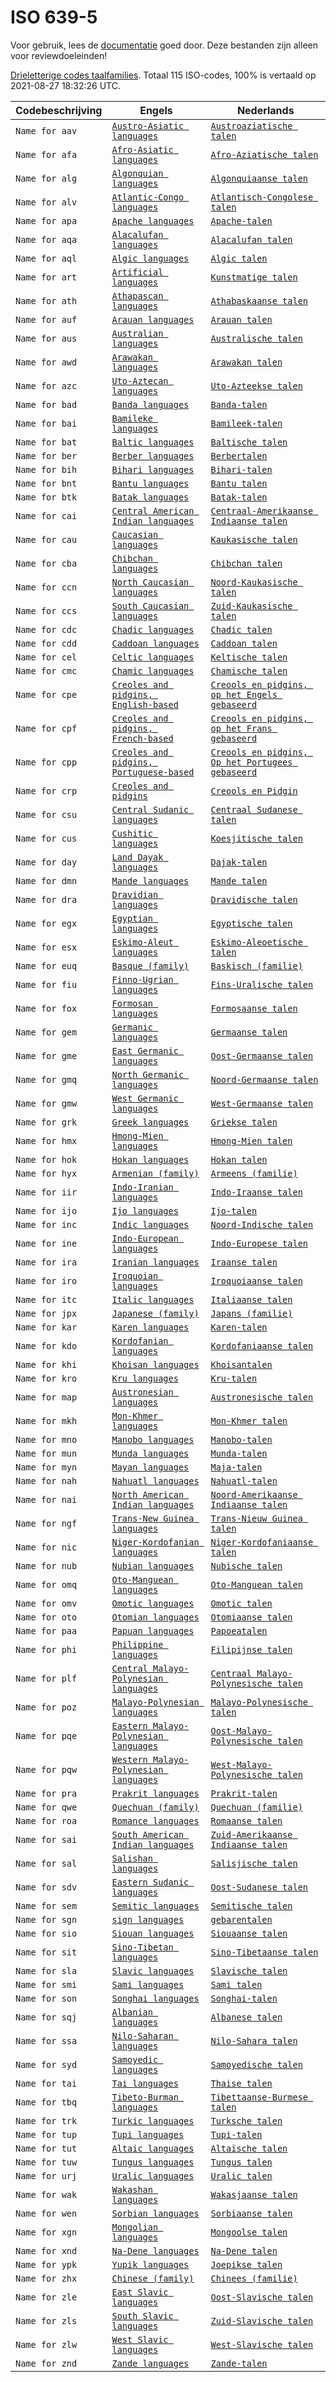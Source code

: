 # ISO 639-5

Voor gebruik, lees de [documentatie](https://github.com/opentaal/opentaal-isocodes) goed door. Deze bestanden zijn alleen voor reviewdoeleinden!

[Drieletterige codes taalfamilies](https://en.wikipedia.org/wiki/ISO_639-5). Totaal 115 ISO-codes, 100% is vertaald op 2021-08-27 18:32:26 UTC.

Codebeschrijving | Engels | Nederlands
---|---|---
`Name for aav` | [`Austro-Asiatic languages`](https://en.wikipedia.org/wiki/Austro-Asiatic_languages) | [`Austroaziatische talen`](https://nl.wikipedia.org/wiki/Austroaziatische_talen)
`Name for afa` | [`Afro-Asiatic languages`](https://en.wikipedia.org/wiki/Afro-Asiatic_languages) | [`Afro-Aziatische talen`](https://nl.wikipedia.org/wiki/Afro-Aziatische_talen)
`Name for alg` | [`Algonquian languages`](https://en.wikipedia.org/wiki/Algonquian_languages) | [`Algonquiaanse talen`](https://nl.wikipedia.org/wiki/Algonquiaanse_talen)
`Name for alv` | [`Atlantic-Congo languages`](https://en.wikipedia.org/wiki/Atlantic-Congo_languages) | [`Atlantisch-Congolese talen`](https://nl.wikipedia.org/wiki/Atlantisch-Congolese_talen)
`Name for apa` | [`Apache languages`](https://en.wikipedia.org/wiki/Apache_languages) | [`Apache-talen`](https://nl.wikipedia.org/wiki/Apache-talen)
`Name for aqa` | [`Alacalufan languages`](https://en.wikipedia.org/wiki/Alacalufan_languages) | [`Alacalufan talen`](https://nl.wikipedia.org/wiki/Alacalufan_talen)
`Name for aql` | [`Algic languages`](https://en.wikipedia.org/wiki/Algic_languages) | [`Algic talen`](https://nl.wikipedia.org/wiki/Algic_talen)
`Name for art` | [`Artificial languages`](https://en.wikipedia.org/wiki/Artificial_languages) | [`Kunstmatige talen`](https://nl.wikipedia.org/wiki/Kunstmatige_talen)
`Name for ath` | [`Athapascan languages`](https://en.wikipedia.org/wiki/Athapascan_languages) | [`Athabaskaanse talen`](https://nl.wikipedia.org/wiki/Athabaskaanse_talen)
`Name for auf` | [`Arauan languages`](https://en.wikipedia.org/wiki/Arauan_languages) | [`Arauan talen`](https://nl.wikipedia.org/wiki/Arauan_talen)
`Name for aus` | [`Australian languages`](https://en.wikipedia.org/wiki/Australian_languages) | [`Australische talen`](https://nl.wikipedia.org/wiki/Australische_talen)
`Name for awd` | [`Arawakan languages`](https://en.wikipedia.org/wiki/Arawakan_languages) | [`Arawakan talen`](https://nl.wikipedia.org/wiki/Arawakan_talen)
`Name for azc` | [`Uto-Aztecan languages`](https://en.wikipedia.org/wiki/Uto-Aztecan_languages) | [`Uto-Azteekse talen`](https://nl.wikipedia.org/wiki/Uto-Azteekse_talen)
`Name for bad` | [`Banda languages`](https://en.wikipedia.org/wiki/Banda_languages) | [`Banda-talen`](https://nl.wikipedia.org/wiki/Banda-talen)
`Name for bai` | [`Bamileke languages`](https://en.wikipedia.org/wiki/Bamileke_languages) | [`Bamileek-talen`](https://nl.wikipedia.org/wiki/Bamileek-talen)
`Name for bat` | [`Baltic languages`](https://en.wikipedia.org/wiki/Baltic_languages) | [`Baltische talen`](https://nl.wikipedia.org/wiki/Baltische_talen)
`Name for ber` | [`Berber languages`](https://en.wikipedia.org/wiki/Berber_languages) | [`Berbertalen`](https://nl.wikipedia.org/wiki/Berbertalen)
`Name for bih` | [`Bihari languages`](https://en.wikipedia.org/wiki/Bihari_languages) | [`Bihari-talen`](https://nl.wikipedia.org/wiki/Bihari-talen)
`Name for bnt` | [`Bantu languages`](https://en.wikipedia.org/wiki/Bantu_languages) | [`Bantu talen`](https://nl.wikipedia.org/wiki/Bantu_talen)
`Name for btk` | [`Batak languages`](https://en.wikipedia.org/wiki/Batak_languages) | [`Batak-talen`](https://nl.wikipedia.org/wiki/Batak-talen)
`Name for cai` | [`Central American Indian languages`](https://en.wikipedia.org/wiki/Central_American_Indian_languages) | [`Centraal-Amerikaanse Indiaanse talen`](https://nl.wikipedia.org/wiki/Centraal-Amerikaanse_Indiaanse_talen)
`Name for cau` | [`Caucasian languages`](https://en.wikipedia.org/wiki/Caucasian_languages) | [`Kaukasische talen`](https://nl.wikipedia.org/wiki/Kaukasische_talen)
`Name for cba` | [`Chibchan languages`](https://en.wikipedia.org/wiki/Chibchan_languages) | [`Chibchan talen`](https://nl.wikipedia.org/wiki/Chibchan_talen)
`Name for ccn` | [`North Caucasian languages`](https://en.wikipedia.org/wiki/North_Caucasian_languages) | [`Noord-Kaukasische talen`](https://nl.wikipedia.org/wiki/Noord-Kaukasische_talen)
`Name for ccs` | [`South Caucasian languages`](https://en.wikipedia.org/wiki/South_Caucasian_languages) | [`Zuid-Kaukasische talen`](https://nl.wikipedia.org/wiki/Zuid-Kaukasische_talen)
`Name for cdc` | [`Chadic languages`](https://en.wikipedia.org/wiki/Chadic_languages) | [`Chadic talen`](https://nl.wikipedia.org/wiki/Chadic_talen)
`Name for cdd` | [`Caddoan languages`](https://en.wikipedia.org/wiki/Caddoan_languages) | [`Caddoan talen`](https://nl.wikipedia.org/wiki/Caddoan_talen)
`Name for cel` | [`Celtic languages`](https://en.wikipedia.org/wiki/Celtic_languages) | [`Keltische talen`](https://nl.wikipedia.org/wiki/Keltische_talen)
`Name for cmc` | [`Chamic languages`](https://en.wikipedia.org/wiki/Chamic_languages) | [`Chamische talen`](https://nl.wikipedia.org/wiki/Chamische_talen)
`Name for cpe` | [`Creoles and pidgins, English‑based`](https://en.wikipedia.org/wiki/Creoles_and_pidgins,_English‑based) | [`Creools en pidgins, op het Engels gebaseerd`](https://nl.wikipedia.org/wiki/Creools_en_pidgins,_op_het_Engels_gebaseerd)
`Name for cpf` | [`Creoles and pidgins, French‑based`](https://en.wikipedia.org/wiki/Creoles_and_pidgins,_French‑based) | [`Creools en pidgins, op het Frans gebaseerd`](https://nl.wikipedia.org/wiki/Creools_en_pidgins,_op_het_Frans_gebaseerd)
`Name for cpp` | [`Creoles and pidgins, Portuguese-based`](https://en.wikipedia.org/wiki/Creoles_and_pidgins,_Portuguese-based) | [`Creools en pidgins, Op het Portugees gebaseerd`](https://nl.wikipedia.org/wiki/Creools_en_pidgins,_Op_het_Portugees_gebaseerd)
`Name for crp` | [`Creoles and pidgins`](https://en.wikipedia.org/wiki/Creoles_and_pidgins) | [`Creools en Pidgin`](https://nl.wikipedia.org/wiki/Creools_en_Pidgin)
`Name for csu` | [`Central Sudanic languages`](https://en.wikipedia.org/wiki/Central_Sudanic_languages) | [`Centraal Sudanese talen`](https://nl.wikipedia.org/wiki/Centraal_Sudanese_talen)
`Name for cus` | [`Cushitic languages`](https://en.wikipedia.org/wiki/Cushitic_languages) | [`Koesjitische talen`](https://nl.wikipedia.org/wiki/Koesjitische_talen)
`Name for day` | [`Land Dayak languages`](https://en.wikipedia.org/wiki/Land_Dayak_languages) | [`Dajak-talen`](https://nl.wikipedia.org/wiki/Dajak-talen)
`Name for dmn` | [`Mande languages`](https://en.wikipedia.org/wiki/Mande_languages) | [`Mande talen`](https://nl.wikipedia.org/wiki/Mande_talen)
`Name for dra` | [`Dravidian languages`](https://en.wikipedia.org/wiki/Dravidian_languages) | [`Dravidische talen`](https://nl.wikipedia.org/wiki/Dravidische_talen)
`Name for egx` | [`Egyptian languages`](https://en.wikipedia.org/wiki/Egyptian_languages) | [`Egyptische talen`](https://nl.wikipedia.org/wiki/Egyptische_talen)
`Name for esx` | [`Eskimo-Aleut languages`](https://en.wikipedia.org/wiki/Eskimo-Aleut_languages) | [`Eskimo-Aleoetische talen`](https://nl.wikipedia.org/wiki/Eskimo-Aleoetische_talen)
`Name for euq` | [`Basque (family)`](https://en.wikipedia.org/wiki/Basque_(family)) | [`Baskisch (familie)`](https://nl.wikipedia.org/wiki/Baskisch_(familie))
`Name for fiu` | [`Finno-Ugrian languages`](https://en.wikipedia.org/wiki/Finno-Ugrian_languages) | [`Fins-Uralische talen`](https://nl.wikipedia.org/wiki/Fins-Uralische_talen)
`Name for fox` | [`Formosan languages`](https://en.wikipedia.org/wiki/Formosan_languages) | [`Formosaanse talen`](https://nl.wikipedia.org/wiki/Formosaanse_talen)
`Name for gem` | [`Germanic languages`](https://en.wikipedia.org/wiki/Germanic_languages) | [`Germaanse talen`](https://nl.wikipedia.org/wiki/Germaanse_talen)
`Name for gme` | [`East Germanic languages`](https://en.wikipedia.org/wiki/East_Germanic_languages) | [`Oost-Germaanse talen`](https://nl.wikipedia.org/wiki/Oost-Germaanse_talen)
`Name for gmq` | [`North Germanic languages`](https://en.wikipedia.org/wiki/North_Germanic_languages) | [`Noord-Germaanse talen`](https://nl.wikipedia.org/wiki/Noord-Germaanse_talen)
`Name for gmw` | [`West Germanic languages`](https://en.wikipedia.org/wiki/West_Germanic_languages) | [`West-Germaanse talen`](https://nl.wikipedia.org/wiki/West-Germaanse_talen)
`Name for grk` | [`Greek languages`](https://en.wikipedia.org/wiki/Greek_languages) | [`Griekse talen`](https://nl.wikipedia.org/wiki/Griekse_talen)
`Name for hmx` | [`Hmong-Mien languages`](https://en.wikipedia.org/wiki/Hmong-Mien_languages) | [`Hmong-Mien talen`](https://nl.wikipedia.org/wiki/Hmong-Mien_talen)
`Name for hok` | [`Hokan languages`](https://en.wikipedia.org/wiki/Hokan_languages) | [`Hokan talen`](https://nl.wikipedia.org/wiki/Hokan_talen)
`Name for hyx` | [`Armenian (family)`](https://en.wikipedia.org/wiki/Armenian_(family)) | [`Armeens (familie)`](https://nl.wikipedia.org/wiki/Armeens_(familie))
`Name for iir` | [`Indo-Iranian languages`](https://en.wikipedia.org/wiki/Indo-Iranian_languages) | [`Indo-Iraanse talen`](https://nl.wikipedia.org/wiki/Indo-Iraanse_talen)
`Name for ijo` | [`Ijo languages`](https://en.wikipedia.org/wiki/Ijo_languages) | [`Ijo-talen`](https://nl.wikipedia.org/wiki/Ijo-talen)
`Name for inc` | [`Indic languages`](https://en.wikipedia.org/wiki/Indic_languages) | [`Noord-Indische talen`](https://nl.wikipedia.org/wiki/Noord-Indische_talen)
`Name for ine` | [`Indo-European languages`](https://en.wikipedia.org/wiki/Indo-European_languages) | [`Indo-Europese talen`](https://nl.wikipedia.org/wiki/Indo-Europese_talen)
`Name for ira` | [`Iranian languages`](https://en.wikipedia.org/wiki/Iranian_languages) | [`Iraanse talen`](https://nl.wikipedia.org/wiki/Iraanse_talen)
`Name for iro` | [`Iroquoian languages`](https://en.wikipedia.org/wiki/Iroquoian_languages) | [`Iroquoiaanse talen`](https://nl.wikipedia.org/wiki/Iroquoiaanse_talen)
`Name for itc` | [`Italic languages`](https://en.wikipedia.org/wiki/Italic_languages) | [`Italiaanse talen`](https://nl.wikipedia.org/wiki/Italiaanse_talen)
`Name for jpx` | [`Japanese (family)`](https://en.wikipedia.org/wiki/Japanese_(family)) | [`Japans (familie)`](https://nl.wikipedia.org/wiki/Japans_(familie))
`Name for kar` | [`Karen languages`](https://en.wikipedia.org/wiki/Karen_languages) | [`Karen-talen`](https://nl.wikipedia.org/wiki/Karen-talen)
`Name for kdo` | [`Kordofanian languages`](https://en.wikipedia.org/wiki/Kordofanian_languages) | [`Kordofaniaanse talen`](https://nl.wikipedia.org/wiki/Kordofaniaanse_talen)
`Name for khi` | [`Khoisan languages`](https://en.wikipedia.org/wiki/Khoisan_languages) | [`Khoisantalen`](https://nl.wikipedia.org/wiki/Khoisantalen)
`Name for kro` | [`Kru languages`](https://en.wikipedia.org/wiki/Kru_languages) | [`Kru-talen`](https://nl.wikipedia.org/wiki/Kru-talen)
`Name for map` | [`Austronesian languages`](https://en.wikipedia.org/wiki/Austronesian_languages) | [`Austronesische talen`](https://nl.wikipedia.org/wiki/Austronesische_talen)
`Name for mkh` | [`Mon-Khmer languages`](https://en.wikipedia.org/wiki/Mon-Khmer_languages) | [`Mon-Khmer talen`](https://nl.wikipedia.org/wiki/Mon-Khmer_talen)
`Name for mno` | [`Manobo languages`](https://en.wikipedia.org/wiki/Manobo_languages) | [`Manobo-talen`](https://nl.wikipedia.org/wiki/Manobo-talen)
`Name for mun` | [`Munda languages`](https://en.wikipedia.org/wiki/Munda_languages) | [`Munda-talen`](https://nl.wikipedia.org/wiki/Munda-talen)
`Name for myn` | [`Mayan languages`](https://en.wikipedia.org/wiki/Mayan_languages) | [`Maja-talen`](https://nl.wikipedia.org/wiki/Maja-talen)
`Name for nah` | [`Nahuatl languages`](https://en.wikipedia.org/wiki/Nahuatl_languages) | [`Nahuatl-talen`](https://nl.wikipedia.org/wiki/Nahuatl-talen)
`Name for nai` | [`North American Indian languages`](https://en.wikipedia.org/wiki/North_American_Indian_languages) | [`Noord-Amerikaanse Indiaanse talen`](https://nl.wikipedia.org/wiki/Noord-Amerikaanse_Indiaanse_talen)
`Name for ngf` | [`Trans-New Guinea languages`](https://en.wikipedia.org/wiki/Trans-New_Guinea_languages) | [`Trans-Nieuw Guinea talen`](https://nl.wikipedia.org/wiki/Trans-Nieuw_Guinea_talen)
`Name for nic` | [`Niger-Kordofanian languages`](https://en.wikipedia.org/wiki/Niger-Kordofanian_languages) | [`Niger-Kordofaniaanse talen`](https://nl.wikipedia.org/wiki/Niger-Kordofaniaanse_talen)
`Name for nub` | [`Nubian languages`](https://en.wikipedia.org/wiki/Nubian_languages) | [`Nubische talen`](https://nl.wikipedia.org/wiki/Nubische_talen)
`Name for omq` | [`Oto-Manguean languages`](https://en.wikipedia.org/wiki/Oto-Manguean_languages) | [`Oto-Manguean talen`](https://nl.wikipedia.org/wiki/Oto-Manguean_talen)
`Name for omv` | [`Omotic languages`](https://en.wikipedia.org/wiki/Omotic_languages) | [`Omotic talen`](https://nl.wikipedia.org/wiki/Omotic_talen)
`Name for oto` | [`Otomian languages`](https://en.wikipedia.org/wiki/Otomian_languages) | [`Otomiaanse talen`](https://nl.wikipedia.org/wiki/Otomiaanse_talen)
`Name for paa` | [`Papuan languages`](https://en.wikipedia.org/wiki/Papuan_languages) | [`Papoeatalen`](https://nl.wikipedia.org/wiki/Papoeatalen)
`Name for phi` | [`Philippine languages`](https://en.wikipedia.org/wiki/Philippine_languages) | [`Filipijnse talen`](https://nl.wikipedia.org/wiki/Filipijnse_talen)
`Name for plf` | [`Central Malayo-Polynesian languages`](https://en.wikipedia.org/wiki/Central_Malayo-Polynesian_languages) | [`Centraal Malayo-Polynesische talen`](https://nl.wikipedia.org/wiki/Centraal_Malayo-Polynesische_talen)
`Name for poz` | [`Malayo-Polynesian languages`](https://en.wikipedia.org/wiki/Malayo-Polynesian_languages) | [`Malayo-Polynesische talen`](https://nl.wikipedia.org/wiki/Malayo-Polynesische_talen)
`Name for pqe` | [`Eastern Malayo-Polynesian languages`](https://en.wikipedia.org/wiki/Eastern_Malayo-Polynesian_languages) | [`Oost-Malayo-Polynesische talen`](https://nl.wikipedia.org/wiki/Oost-Malayo-Polynesische_talen)
`Name for pqw` | [`Western Malayo-Polynesian languages`](https://en.wikipedia.org/wiki/Western_Malayo-Polynesian_languages) | [`West-Malayo-Polynesische talen`](https://nl.wikipedia.org/wiki/West-Malayo-Polynesische_talen)
`Name for pra` | [`Prakrit languages`](https://en.wikipedia.org/wiki/Prakrit_languages) | [`Prakrit-talen`](https://nl.wikipedia.org/wiki/Prakrit-talen)
`Name for qwe` | [`Quechuan (family)`](https://en.wikipedia.org/wiki/Quechuan_(family)) | [`Quechuan (familie)`](https://nl.wikipedia.org/wiki/Quechuan_(familie))
`Name for roa` | [`Romance languages`](https://en.wikipedia.org/wiki/Romance_languages) | [`Romaanse talen`](https://nl.wikipedia.org/wiki/Romaanse_talen)
`Name for sai` | [`South American Indian languages`](https://en.wikipedia.org/wiki/South_American_Indian_languages) | [`Zuid-Amerikaanse Indiaanse talen`](https://nl.wikipedia.org/wiki/Zuid-Amerikaanse_Indiaanse_talen)
`Name for sal` | [`Salishan languages`](https://en.wikipedia.org/wiki/Salishan_languages) | [`Salisjische talen`](https://nl.wikipedia.org/wiki/Salisjische_talen)
`Name for sdv` | [`Eastern Sudanic languages`](https://en.wikipedia.org/wiki/Eastern_Sudanic_languages) | [`Oost-Sudanese talen`](https://nl.wikipedia.org/wiki/Oost-Sudanese_talen)
`Name for sem` | [`Semitic languages`](https://en.wikipedia.org/wiki/Semitic_languages) | [`Semitische talen`](https://nl.wikipedia.org/wiki/Semitische_talen)
`Name for sgn` | [`sign languages`](https://en.wikipedia.org/wiki/sign_languages) | [`gebarentalen`](https://nl.wikipedia.org/wiki/gebarentalen)
`Name for sio` | [`Siouan languages`](https://en.wikipedia.org/wiki/Siouan_languages) | [`Siouaanse talen`](https://nl.wikipedia.org/wiki/Siouaanse_talen)
`Name for sit` | [`Sino-Tibetan languages`](https://en.wikipedia.org/wiki/Sino-Tibetan_languages) | [`Sino-Tibetaanse talen`](https://nl.wikipedia.org/wiki/Sino-Tibetaanse_talen)
`Name for sla` | [`Slavic languages`](https://en.wikipedia.org/wiki/Slavic_languages) | [`Slavische talen`](https://nl.wikipedia.org/wiki/Slavische_talen)
`Name for smi` | [`Sami languages`](https://en.wikipedia.org/wiki/Sami_languages) | [`Sami talen`](https://nl.wikipedia.org/wiki/Sami_talen)
`Name for son` | [`Songhai languages`](https://en.wikipedia.org/wiki/Songhai_languages) | [`Songhai-talen`](https://nl.wikipedia.org/wiki/Songhai-talen)
`Name for sqj` | [`Albanian languages`](https://en.wikipedia.org/wiki/Albanian_languages) | [`Albanese talen`](https://nl.wikipedia.org/wiki/Albanese_talen)
`Name for ssa` | [`Nilo-Saharan languages`](https://en.wikipedia.org/wiki/Nilo-Saharan_languages) | [`Nilo-Sahara talen`](https://nl.wikipedia.org/wiki/Nilo-Sahara_talen)
`Name for syd` | [`Samoyedic languages`](https://en.wikipedia.org/wiki/Samoyedic_languages) | [`Samoyedische talen`](https://nl.wikipedia.org/wiki/Samoyedische_talen)
`Name for tai` | [`Tai languages`](https://en.wikipedia.org/wiki/Tai_languages) | [`Thaise talen`](https://nl.wikipedia.org/wiki/Thaise_talen)
`Name for tbq` | [`Tibeto-Burman languages`](https://en.wikipedia.org/wiki/Tibeto-Burman_languages) | [`Tibettaanse-Burmese talen`](https://nl.wikipedia.org/wiki/Tibettaanse-Burmese_talen)
`Name for trk` | [`Turkic languages`](https://en.wikipedia.org/wiki/Turkic_languages) | [`Turksche talen`](https://nl.wikipedia.org/wiki/Turksche_talen)
`Name for tup` | [`Tupi languages`](https://en.wikipedia.org/wiki/Tupi_languages) | [`Tupi-talen`](https://nl.wikipedia.org/wiki/Tupi-talen)
`Name for tut` | [`Altaic languages`](https://en.wikipedia.org/wiki/Altaic_languages) | [`Altaïsche talen`](https://nl.wikipedia.org/wiki/Altaïsche_talen)
`Name for tuw` | [`Tungus languages`](https://en.wikipedia.org/wiki/Tungus_languages) | [`Tungus talen`](https://nl.wikipedia.org/wiki/Tungus_talen)
`Name for urj` | [`Uralic languages`](https://en.wikipedia.org/wiki/Uralic_languages) | [`Uralic talen`](https://nl.wikipedia.org/wiki/Uralic_talen)
`Name for wak` | [`Wakashan languages`](https://en.wikipedia.org/wiki/Wakashan_languages) | [`Wakasjaanse talen`](https://nl.wikipedia.org/wiki/Wakasjaanse_talen)
`Name for wen` | [`Sorbian languages`](https://en.wikipedia.org/wiki/Sorbian_languages) | [`Sorbiaanse talen`](https://nl.wikipedia.org/wiki/Sorbiaanse_talen)
`Name for xgn` | [`Mongolian languages`](https://en.wikipedia.org/wiki/Mongolian_languages) | [`Mongoolse talen`](https://nl.wikipedia.org/wiki/Mongoolse_talen)
`Name for xnd` | [`Na-Dene languages`](https://en.wikipedia.org/wiki/Na-Dene_languages) | [`Na-Dene talen`](https://nl.wikipedia.org/wiki/Na-Dene_talen)
`Name for ypk` | [`Yupik languages`](https://en.wikipedia.org/wiki/Yupik_languages) | [`Joepikse talen`](https://nl.wikipedia.org/wiki/Joepikse_talen)
`Name for zhx` | [`Chinese (family)`](https://en.wikipedia.org/wiki/Chinese_(family)) | [`Chinees (familie)`](https://nl.wikipedia.org/wiki/Chinees_(familie))
`Name for zle` | [`East Slavic languages`](https://en.wikipedia.org/wiki/East_Slavic_languages) | [`Oost-Slavische talen`](https://nl.wikipedia.org/wiki/Oost-Slavische_talen)
`Name for zls` | [`South Slavic languages`](https://en.wikipedia.org/wiki/South_Slavic_languages) | [`Zuid-Slavische talen`](https://nl.wikipedia.org/wiki/Zuid-Slavische_talen)
`Name for zlw` | [`West Slavic languages`](https://en.wikipedia.org/wiki/West_Slavic_languages) | [`West-Slavische talen`](https://nl.wikipedia.org/wiki/West-Slavische_talen)
`Name for znd` | [`Zande languages`](https://en.wikipedia.org/wiki/Zande_languages) | [`Zande-talen`](https://nl.wikipedia.org/wiki/Zande-talen)
